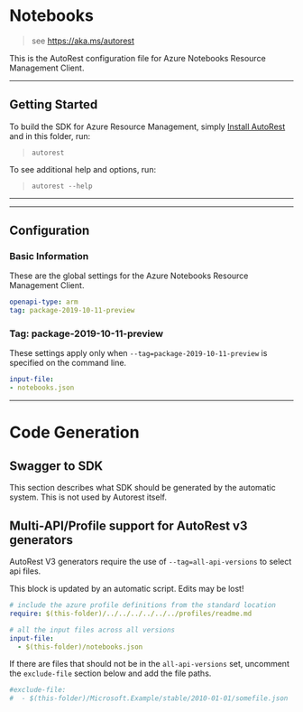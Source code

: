 # Notebooks

> see https://aka.ms/autorest

This is the AutoRest configuration file for Azure Notebooks Resource Management Client.

---
## Getting Started
To build the SDK for Azure Resource Management, simply [Install AutoRest](https://aka.ms/autorest/install) and in this folder, run:

> `autorest`

To see additional help and options, run:

> `autorest --help`
---

---
## Configuration

### Basic Information
These are the global settings for the Azure Notebooks Resource Management Client.

``` yaml
openapi-type: arm
tag: package-2019-10-11-preview
```
### Tag: package-2019-10-11-preview

These settings apply only when `--tag=package-2019-10-11-preview` is specified on the command line.

``` yaml $(tag) == 'package-2019-10-11-preview'
input-file:
- notebooks.json
```

---
# Code Generation

## Swagger to SDK

This section describes what SDK should be generated by the automatic system.
This is not used by Autorest itself.

## Multi-API/Profile support for AutoRest v3 generators 

AutoRest V3 generators require the use of `--tag=all-api-versions` to select api files.

This block is updated by an automatic script. Edits may be lost!

``` yaml $(tag) == 'all-api-versions' /* autogenerated */
# include the azure profile definitions from the standard location
require: $(this-folder)/../../../../../../profiles/readme.md

# all the input files across all versions
input-file:
  - $(this-folder)/notebooks.json

```

If there are files that should not be in the `all-api-versions` set, 
uncomment the  `exclude-file` section below and add the file paths.

``` yaml $(tag) == 'all-api-versions'
#exclude-file: 
#  - $(this-folder)/Microsoft.Example/stable/2010-01-01/somefile.json
```
